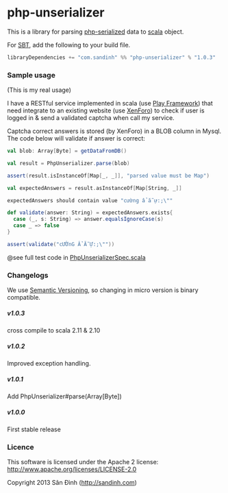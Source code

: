 php-unserializer
========================
This is a library for parsing [php-serialized](http://php.net/manual/en/function.serialize.php)
data to [scala](http://scala-lang.org/) object.

For [SBT](http://www.scala-sbt.org/), add the following to your build file.

```scala
libraryDependencies += "com.sandinh" %% "php-unserializer" % "1.0.3"
```

### Sample usage
(This is my real usage)

I have a RESTful service implemented in scala (use [Play Framework](http://www.playframework.com/))
that need integrate to an existing website (use [XenForo](http://xenforo.com/)) to check if user is
logged in & send a validated captcha when call my service.

Captcha correct answers is stored (by XenForo) in a BLOB column in Mysql.
The code below will validate if answer is correct:
```scala
val blob: Array[Byte] = getDataFromDB()

val result = PhpUnserializer.parse(blob)

assert(result.isInstanceOf[Map[_, _]], "parsed value must be Map")

val expectedAnswers = result.asInstanceOf[Map[String, _]]

expectedAnswers should contain value "cường ẩ ẵ ự:;\""

def validate(answer: String) = expectedAnswers.exists{
  case (_, s: String) => answer.equalsIgnoreCase(s)
  case _ => false
}

assert(validate("cƯỜnG Ẩ Ẵ Ự:;\""))
```
@see full test code in [PhpUnserializerSpec.scala](https://github.com/giabao/php-unserializer/blob/master/src/test/scala/com/sandinh/phpparser/PhpUnserializerSpec.scala)

### Changelogs
We use [Semantic Versioning](http://semver.org), so changing in micro version is binary compatible.

##### v1.0.3
cross compile to scala 2.11 & 2.10

##### v1.0.2
Improved exception handling.

##### v1.0.1
Add PhpUnserializer#parse(Array[Byte])

##### v1.0.0
First stable release

### Licence
This software is licensed under the Apache 2 license:
http://www.apache.org/licenses/LICENSE-2.0

Copyright 2013 Sân Đình (http://sandinh.com)
